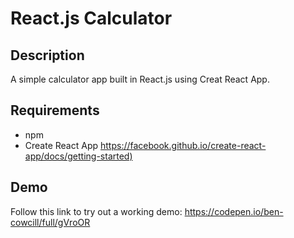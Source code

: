 
# React.js Calculator

## Description

A simple calculator app built in React.js using Creat React App. 

## Requirements

* npm
* Create React App <https://facebook.github.io/create-react-app/docs/getting-started)>

## Demo

Follow this link to try out a working demo: <https://codepen.io/ben-cowcill/full/gVroOR>
